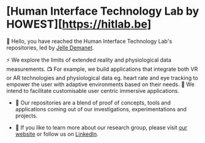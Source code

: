 # [Human Interface Technology Lab by HOWEST][https://hitlab.be]

👋 Hello, you have reached the Human Interface Technology Lab's repositories, led by [Jelle Demanet](https://be.linkedin.com/in/jelle-demanet-51a5223a).


:zap: We explore the limits of extended reality and physiological data measurements.
:tv: For example, we build applications that integrate both VR or AR technologies and physiological data eg. heart rate and eye tracking to empower the user with adaptive environments based on their needs.
:man_dancing: We intend to facilitate customisable user centric immersive applications.


- :toolbox: Our repositories are a blend of proof of concepts, tools and applications coming out of our investigations, experimentations and projects.

- :newspaper: If you like to learn more about our research group, please visit [our website](https://hitlab.be) or follow us on [LinkedIn](https://www.linkedin.com/company/hitlab-howest).
